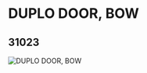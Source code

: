 # DUPLO DOOR, BOW
## 31023
![DUPLO DOOR, BOW](https://lc-www-live-s.legocdn.com/media/bricks/5/2/3102301.jpg)